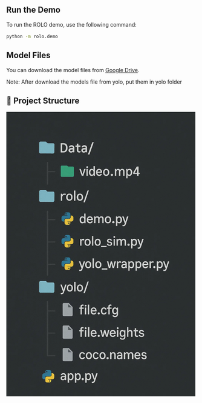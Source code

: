 ## Run the Demo

To run the ROLO demo, use the following command:

```bash
python -m rolo.demo
```

## Model Files
You can download the model files from [Google Drive](https://drive.google.com/drive/folders/1iwfb6mcimNVMdBjLduMPnS4NfrB-tU6O?usp=drive_link).

Note: After download the models file from yolo, put them in yolo folder

## 📁 Project Structure

<img src="project_structure.webp" alt="Project Structure" width="500"/>

